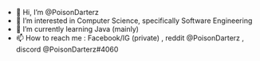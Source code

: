 - 👋 Hi, I’m @PoisonDarterz
- 👀 I’m interested in Computer Science, specifically Software Engineering
- 🌱 I’m currently learning Java (mainly)
- 📫 How to reach me : Facebook/IG (private) , reddit @PoisonDarterz , discord @PoisonDarterz#4060

<!---
PoisonDarterz/PoisonDarterz is a ✨ special ✨ repository because its `README.md` (this file) appears on your GitHub profile.
You can click the Preview link to take a look at your changes.
--->
